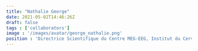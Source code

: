 ```yaml
---
title: "Nathalie George"
date: 2021-05-02T14:46:26Z
draft: false
tags : ['collaborators']
image : '/images/avatar/george_nathalie.png'
position : 'Directrice Scientifique du Centre MEG-EEG, Institut du Cerveau et de la Moelle Epiniere (ICM), Sorbonne Université'
---
```


